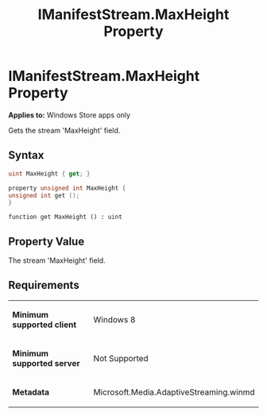 ﻿---
title: IManifestStream.MaxHeight Property
TOCTitle: MaxHeight Property
ms:assetid: f1d1858f-1ce1-4c3f-9228-e23e3e700877
ms:mtpsurl: https://msdn.microsoft.com/en-us/library/JJ822871(v=VS.90)
ms:contentKeyID: 50079625
ms.date: 11/19/2012
mtps_version: v=VS.90
dev_langs:
- csharp
- c++
- jscript
---

# IManifestStream.MaxHeight Property

**Applies to:** Windows Store apps only

Gets the stream 'MaxHeight' field.

## Syntax

``` csharp
uint MaxHeight { get; }
```

``` c++
property unsigned int MaxHeight {
unsigned int get ();
}
```

``` jscript
function get MaxHeight () : uint
```

## Property Value

The stream 'MaxHeight' field.

## Requirements

<table>
<colgroup>
<col style="width: 50%" />
<col style="width: 50%" />
</colgroup>
<tbody>
<tr class="odd">
<td><p><strong>Minimum supported client</strong></p></td>
<td><p>Windows 8</p></td>
</tr>
<tr class="even">
<td><p><strong>Minimum supported server</strong></p></td>
<td><p>Not Supported</p></td>
</tr>
<tr class="odd">
<td><p><strong>Metadata</strong></p></td>
<td><p>Microsoft.Media.AdaptiveStreaming.winmd</p></td>
</tr>
</tbody>
</table>

